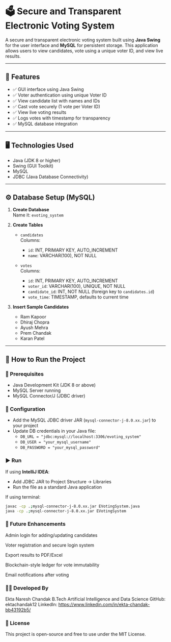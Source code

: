 # 🗳️ Secure and Transparent Electronic Voting System

A secure and transparent electronic voting system built using **Java Swing** for the user interface and **MySQL** for persistent storage. This application allows users to view candidates, vote using a unique voter ID, and view live results.

---

## 📌 Features

- ✅ GUI interface using Java Swing  
- ✅ Voter authentication using unique Voter ID  
- ✅ View candidate list with names and IDs  
- ✅ Cast vote securely (1 vote per Voter ID)  
- ✅ View live voting results  
- ✅ Logs votes with timestamp for transparency  
- ✅ MySQL database integration

---

## 🖥️ Technologies Used

- Java (JDK 8 or higher)  
- Swing (GUI Toolkit)  
- MySQL  
- JDBC (Java Database Connectivity)

---

## ⚙️ Database Setup (MySQL)

1. **Create Database**  
   Name it: `evoting_system`

2. **Create Tables**

   - `candidates`  
     Columns:  
     - `id`: INT, PRIMARY KEY, AUTO_INCREMENT  
     - `name`: VARCHAR(100), NOT NULL  

   - `votes`  
     Columns:  
     - `id`: INT, PRIMARY KEY, AUTO_INCREMENT  
     - `voter_id`: VARCHAR(100), UNIQUE, NOT NULL  
     - `candidate_id`: INT, NOT NULL (foreign key to `candidates.id`)  
     - `vote_time`: TIMESTAMP, defaults to current time  

3. **Insert Sample Candidates**

   - Ram Kapoor  
   - Dhiraj Chopra  
   - Ayush Mehra  
   - Prem Chandak  
   - Karan Patel  

---

## 🚀 How to Run the Project

### 🧰 Prerequisites

- Java Development Kit (JDK 8 or above)  
- MySQL Server running  
- MySQL Connector/J (JDBC driver)

### 🔧 Configuration

- Add the MySQL JDBC driver JAR (`mysql-connector-j-8.0.xx.jar`) to your project
- Update DB credentials in your Java file:
  - `DB_URL = "jdbc:mysql://localhost:3306/evoting_system"`
  - `DB_USER = "your_mysql_username"`
  - `DB_PASSWORD = "your_mysql_password"`

### ▶️ Run

If using **IntelliJ IDEA**:
- Add JDBC JAR to Project Structure → Libraries
- Run the file as a standard Java application

If using terminal:
```bash
javac -cp .;mysql-connector-j-8.0.xx.jar EVotingSystem.java
java -cp .;mysql-connector-j-8.0.xx.jar EVotingSystem
```

### 🧠 Future Enhancements
Admin login for adding/updating candidates

Voter registration and secure login system

Export results to PDF/Excel

Blockchain-style ledger for vote immutability

Email notifications after voting

### 👩‍💻 Developed By
Ekta Naresh Chandak
B.Tech Artificial Intelligence and Data Science
GitHub: ektachandak12
LinkedIn: https://www.linkedin.com/in/ekta-chandak-bb43192b5/

### 📜 License
This project is open-source and free to use under the MIT License.
